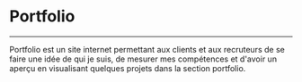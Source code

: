 # Portfolio
-----------

Portfolio est un site internet permettant aux clients et aux recruteurs de se faire une idée de qui je suis, de mesurer mes compétences et d'avoir un aperçu en visualisant quelques projets dans la section portfolio.